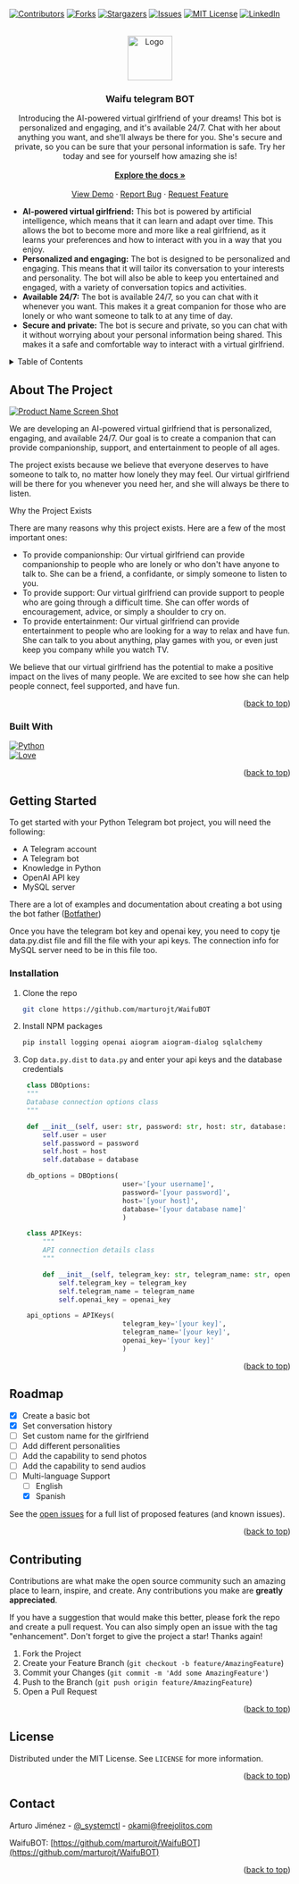 <a name="readme-top"></a>

<!-- PROJECT SHIELDS -->
[![Contributors][contributors-shield]][contributors-url]
[![Forks][forks-shield]][forks-url]
[![Stargazers][stars-shield]][stars-url]
[![Issues][issues-shield]][issues-url]
[![MIT License][license-shield]][license-url]
[![LinkedIn][linkedin-shield]][linkedin-url]

<!-- PROJECT LOGO -->
<br />
<div align="center">
  <a href="https://github.com/marturojt/WaifuBOT">
    <img src="images/logo.png" alt="Logo" width="80" height="80">
  </a>

  <h3 align="center">Waifu telegram BOT</h3>

  <p align="center">
    Introducing the AI-powered virtual girlfriend of your dreams! This bot is personalized and engaging, and it's available 24/7. Chat with her about anything you want, and she'll always be there for you. She's secure and private, so you can be sure that your personal information is safe. Try her today and see for yourself how amazing she is!
    <br />
    <br />
    <a href="https://github.com/marturojt/WaifuBOT"><strong>Explore the docs »</strong></a>
    <br />
    <br />
    <a href="https://github.com/marturojt/WaifuBOT">View Demo</a>
    ·
    <a href="https://github.com/marturojt/WaifuBOT/issues">Report Bug</a>
    ·
    <a href="https://github.com/marturojt/WaifuBOT/issues">Request Feature</a>
  </p>
</div>

<div>
    <ul>
        <li><strong>AI-powered virtual girlfriend:</strong> This bot is powered by artificial intelligence, which means that it can learn and adapt over time. This allows the bot to become more and more like a real girlfriend, as it learns your preferences and how to interact with you in a way that you enjoy.</li>
        <li><strong>Personalized and engaging:</strong> The bot is designed to be personalized and engaging. This means that it will tailor its conversation to your interests and personality. The bot will also be able to keep you entertained and engaged, with a variety of conversation topics and activities.</li>
        <li><strong>Available 24/7:</strong> The bot is available 24/7, so you can chat with it whenever you want. This makes it a great companion for those who are lonely or who want someone to talk to at any time of day.</li>
        <li><strong>Secure and private:</strong> The bot is secure and private, so you can chat with it without worrying about your personal information being shared. This makes it a safe and comfortable way to interact with a virtual girlfriend.</li>
    </ul>
</div>



<!-- TABLE OF CONTENTS -->
<details>
  <summary>Table of Contents</summary>
  <ol>
    <li>
      <a href="#about-the-project">About The Project</a>
      <ul>
        <li><a href="#built-with">Built With</a></li>
      </ul>
    </li>
    <li><a href="#getting-started">Getting Started</a></li>
    <li><a href="#roadmap">Roadmap</a></li>
    <li><a href="#contributing">Contributing</a></li>
    <li><a href="#license">License</a></li>
    <li><a href="#contact">Contact</a></li>
  </ol>
</details>



<!-- ABOUT THE PROJECT -->
## About The Project

[![Product Name Screen Shot][product-screenshot]](https://example.com)

We are developing an AI-powered virtual girlfriend that is personalized, engaging, and available 24/7. Our goal is to create a companion that can provide companionship, support, and entertainment to people of all ages.

The project exists because we believe that everyone deserves to have someone to talk to, no matter how lonely they may feel. Our virtual girlfriend will be there for you whenever you need her, and she will always be there to listen.

Why the Project Exists

There are many reasons why this project exists. Here are a few of the most important ones:

- To provide companionship: Our virtual girlfriend can provide companionship to people who are lonely or who don't have anyone to talk to. She can be a friend, a confidante, or simply someone to listen to you.
- To provide support: Our virtual girlfriend can provide support to people who are going through a difficult time. She can offer words of encouragement, advice, or simply a shoulder to cry on.
- To provide entertainment: Our virtual girlfriend can provide entertainment to people who are looking for a way to relax and have fun. She can talk to you about anything, play games with you, or even just keep you company while you watch TV.

We believe that our virtual girlfriend has the potential to make a positive impact on the lives of many people. We are excited to see how she can help people connect, feel supported, and have fun.


<p align="right">(<a href="#readme-top">back to top</a>)</p>



### Built With

[![Python][Python.org]][Python-url]  
[![Love][LoveBadge]][Python-url]

<!-- * [![React][React.js]][React-url]
* [![Vue][Vue.js]][Vue-url]
* [![Angular][Angular.io]][Angular-url]
* [![Svelte][Svelte.dev]][Svelte-url]
* [![Laravel][Laravel.com]][Laravel-url]
* [![Bootstrap][Bootstrap.com]][Bootstrap-url]
* [![JQuery][JQuery.com]][JQuery-url] -->

<p align="right">(<a href="#readme-top">back to top</a>)</p>



<!-- GETTING STARTED -->
## Getting Started

To get started with your Python Telegram bot project, you will need the following:

- A Telegram account
- A Telegram bot
- Knowledge in Python
- OpenAI API key
- MySQL server

There are a lot of examples and documentation about creating a bot using the bot father ([Botfather](https://t.me/botfather))

Once you have the telegram bot key and openai key, you need to copy tje data.py.dist file and fill the file with your api keys. The connection info for MySQL server need to be in this file too.

### Installation

1. Clone the repo
   ```sh
   git clone https://github.com/marturojt/WaifuBOT
   ```
2. Install NPM packages
   ```sh
   pip install logging openai aiogram aiogram-dialog sqlalchemy
   ```
3. Cop `data.py.dist` to `data.py` and enter your api keys and the database credentials
   ```python
    class DBOptions:
    """
    Database connection options class
    """

    def __init__(self, user: str, password: str, host: str, database: str):
        self.user = user
        self.password = password
        self.host = host
        self.database = database

    db_options = DBOptions(
                            user='[your username]', 
                            password='[your password]', 
                            host='[your host]', 
                            database='[your database name]'
                            )

    class APIKeys:
        """
        API connection details class
        """

        def __init__(self, telegram_key: str, telegram_name: str, openai_key: str):
            self.telegram_key = telegram_key
            self.telegram_name = telegram_name
            self.openai_key = openai_key

    api_options = APIKeys(
                            telegram_key='[your key]',
                            telegram_name='[your key]', 
                            openai_key='[your key]'
                            )
   ```

<p align="right">(<a href="#readme-top">back to top</a>)</p>


<!-- ROADMAP -->
## Roadmap

- [x] Create a basic bot
- [x] Set conversation history
- [ ] Set custom name for the girlfriend
- [ ] Add different personalities
- [ ] Add the capability to send photos
- [ ] Add the capability to send audios
- [ ] Multi-language Support
    - [ ] English
    - [x] Spanish

See the [open issues](https://github.com/marturojt/WaifuBOT/issues) for a full list of proposed features (and known issues).

<p align="right">(<a href="#readme-top">back to top</a>)</p>



<!-- CONTRIBUTING -->
## Contributing

Contributions are what make the open source community such an amazing place to learn, inspire, and create. Any contributions you make are **greatly appreciated**.

If you have a suggestion that would make this better, please fork the repo and create a pull request. You can also simply open an issue with the tag "enhancement".
Don't forget to give the project a star! Thanks again!

1. Fork the Project
2. Create your Feature Branch (`git checkout -b feature/AmazingFeature`)
3. Commit your Changes (`git commit -m 'Add some AmazingFeature'`)
4. Push to the Branch (`git push origin feature/AmazingFeature`)
5. Open a Pull Request

<p align="right">(<a href="#readme-top">back to top</a>)</p>



<!-- LICENSE -->
## License

Distributed under the MIT License. See `LICENSE` for more information.

<p align="right">(<a href="#readme-top">back to top</a>)</p>



<!-- CONTACT -->
## Contact

Arturo Jiménez - [@_systemctl](https://twitter.com/_systemctl) - okami@freejolitos.com

WaifuBOT: [https://github.com/marturojt/WaifuBOT](https://github.com/marturojt/WaifuBOT)

<p align="right">(<a href="#readme-top">back to top</a>)</p>





<!-- MARKDOWN LINKS & IMAGES -->
<!-- https://www.markdownguide.org/basic-syntax/#reference-style-links -->
[contributors-shield]: https://img.shields.io/github/contributors/marturojt/WaifuBOT?style=for-the-badge
[contributors-url]: https://github.com/marturojt/WaifuBOT/graphs/contributors
[forks-shield]: https://img.shields.io/github/forks/marturojt/WaifuBOT?style=for-the-badge
[forks-url]: https://github.com/marturojt/WaifuBOT/network/members
[stars-shield]: https://img.shields.io/github/stars/marturojt/WaifuBOT?style=for-the-badge
[stars-url]: https://github.com/marturojt/WaifuBOT/stargazers
[issues-shield]: https://img.shields.io/github/issues/marturojt/WaifuBOT?style=for-the-badge
[issues-url]: https://github.com/marturojt/WaifuBOT/issues
[license-shield]: https://img.shields.io/github/license/marturojt/WaifuBOT?style=for-the-badge
[license-url]: https://github.com/marturojt/WaifuBOT/blob/dev/LICENSE
[linkedin-shield]: https://img.shields.io/badge/-LinkedIn-black.svg?style=for-the-badge&logo=linkedin&colorB=555
[linkedin-url]: https://www.linkedin.com/in/marturojt
[product-screenshot]: images/screenshot.png
[Next.js]: https://img.shields.io/badge/next.js-000000?style=for-the-badge&logo=nextdotjs&logoColor=white
[Next-url]: https://nextjs.org/
[React.js]: https://img.shields.io/badge/React-20232A?style=for-the-badge&logo=react&logoColor=61DAFB
[React-url]: https://reactjs.org/
[Vue.js]: https://img.shields.io/badge/Vue.js-35495E?style=for-the-badge&logo=vuedotjs&logoColor=4FC08D
[Vue-url]: https://vuejs.org/
[Angular.io]: https://img.shields.io/badge/Angular-DD0031?style=for-the-badge&logo=angular&logoColor=white
[Angular-url]: https://angular.io/
[Svelte.dev]: https://img.shields.io/badge/Svelte-4A4A55?style=for-the-badge&logo=svelte&logoColor=FF3E00
[Svelte-url]: https://svelte.dev/
[Laravel.com]: https://img.shields.io/badge/Laravel-FF2D20?style=for-the-badge&logo=laravel&logoColor=white
[Laravel-url]: https://laravel.com
[Bootstrap.com]: https://img.shields.io/badge/Bootstrap-563D7C?style=for-the-badge&logo=bootstrap&logoColor=white
[Bootstrap-url]: https://getbootstrap.com
[JQuery.com]: https://img.shields.io/badge/jQuery-0769AD?style=for-the-badge&logo=jquery&logoColor=white
[JQuery-url]: https://jquery.com
[Python.org]: https://img.shields.io/badge/Python-3776AB?style=for-the-badge&logo=python&logoColor=white
[Python-url]: https://python.org/
[LoveBadge]: https://img.shields.io/static/v1?label=❤️&message=Love&style=for-the-badge&color=red
[Love-url]: https://freejolitos.com
